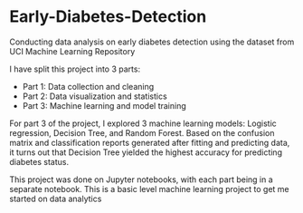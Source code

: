 # Early-Diabetes-Detection
Conducting data analysis on early diabetes detection using the dataset from UCI Machine Learning Repository

I have split this project into 3 parts:
- Part 1: Data collection and cleaning
- Part 2: Data visualization and statistics
- Part 3: Machine learning and model training

For part 3 of the project, I explored 3 machine learning models: Logistic regression, Decision Tree, and Random Forest. Based on the confusion matrix and classification reports generated after fitting and predicting data, it turns out that Decision Tree yielded the highest accuracy for predicting diabetes status. 

This project was done on Jupyter notebooks, with each part being in a separate notebook. This is a basic level machine learning project to get me started on data analytics
